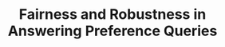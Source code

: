 ---
title: "Fairness and Robustness in Answering Preference Queries"
authors: Senjuti Basu Roy
collection: publications
category: conferences
year: 2024
month: 3
venue: IEEE Data Engineering Bulletin
pdf: http://sites.computer.org/debull/A24mar/p36.pdf
bibtex: |
  @article{roy2024fairness,
  title={Fairness and Robustness in Answering Preference Queries.},
  author={Roy, Senjuti Basu},
  journal={IEEE Data Eng. Bull.},
  volume={47},
  number={1},
  pages={36--47},
  year={2024}
  }
---